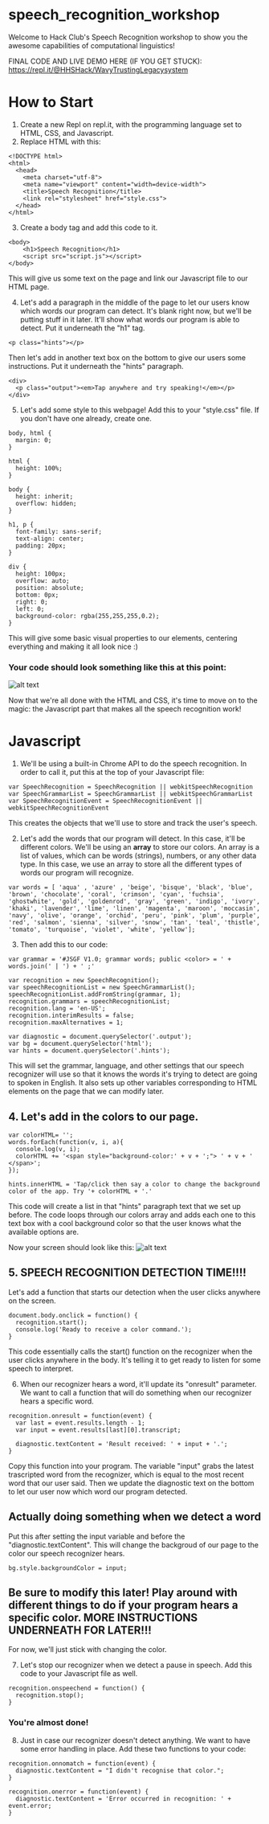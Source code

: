 # speech_recognition_workshop

Welcome to Hack Club's Speech Recognition workshop to show you the awesome capabilities of computational linguistics!

FINAL CODE AND LIVE DEMO HERE (IF YOU GET STUCK): https://repl.it/@HHSHack/WavyTrustingLegacysystem

# How to Start
1. Create a new Repl on repl.it, with the programming language set to HTML, CSS, and Javascript.
2. Replace HTML with this:
```
<!DOCTYPE html>
<html>
  <head>
    <meta charset="utf-8">
    <meta name="viewport" content="width=device-width">
    <title>Speech Recognition</title>
    <link rel="stylesheet" href="style.css">
  </head>
</html>
```

3. Create a body tag and add this code to it.
```
<body>
    <h1>Speech Recognition</h1>
    <script src="script.js"></script>
</body>
```
This will give us some text on the page and link our Javascript file to our HTML page.



4. Let's add a paragraph in the middle of the page to let our users know which words our program can detect. It's blank right now, but we'll be putting stuff in it later. It'll show what words our program is able to detect. Put it underneath the "h1" tag.

```
<p class="hints"></p>
```

Then let's add in another text box on the bottom to give our users some instructions. Put it underneath the "hints" paragraph.
```
<div>
  <p class="output"><em>Tap anywhere and try speaking!</em></p>
</div>
```

5. Let's add some style to this webpage! Add this to your "style.css" file. If you don't have one already, create one.
```
body, html {
  margin: 0;
}

html {
  height: 100%;
}

body {
  height: inherit;
  overflow: hidden;
}

h1, p {
  font-family: sans-serif;
  text-align: center;
  padding: 20px;
}

div {
  height: 100px;
  overflow: auto;
  position: absolute;
  bottom: 0px;
  right: 0;
  left: 0;
  background-color: rgba(255,255,255,0.2);
}
```

This will give some basic visual properties to our elements, centering everything and making it all look nice :)

### Your code should look something like this at this point:
![alt text](https://github.com/hhshacks/speech_recognition_workshop/blob/master/Screen%20Shot%202018-11-02%20at%201.46.19%20PM.png)

Now that we're all done with the HTML and CSS, it's time to move on to the magic: the Javascript part that makes all the speech recognition work!

# Javascript
1. We'll be using a built-in Chrome API to do the speech recognition. In order to call it, put this at the top of your Javascript file: 
```
var SpeechRecognition = SpeechRecognition || webkitSpeechRecognition
var SpeechGrammarList = SpeechGrammarList || webkitSpeechGrammarList
var SpeechRecognitionEvent = SpeechRecognitionEvent || webkitSpeechRecognitionEvent
```
This creates the objects that we'll use to store and track the user's speech.

2. Let's add the words that our program will detect. In this case, it'll be different colors. We'll be using an <strong>array</strong> to store our colors. An array is a list of values, which can be words (strings), numbers, or any other data type. In this case, we use an array to store all the different types of words our program will recognize.

```
var words = [ 'aqua' , 'azure' , 'beige', 'bisque', 'black', 'blue', 'brown', 'chocolate', 'coral', 'crimson', 'cyan', 'fuchsia', 'ghostwhite', 'gold', 'goldenrod', 'gray', 'green', 'indigo', 'ivory', 'khaki', 'lavender', 'lime', 'linen', 'magenta', 'maroon', 'moccasin', 'navy', 'olive', 'orange', 'orchid', 'peru', 'pink', 'plum', 'purple', 'red', 'salmon', 'sienna', 'silver', 'snow', 'tan', 'teal', 'thistle', 'tomato', 'turquoise', 'violet', 'white', 'yellow'];
```

3. Then add this to our code: 
```
var grammar = '#JSGF V1.0; grammar words; public <color> = ' + words.join(' | ') + ' ;'

var recognition = new SpeechRecognition();
var speechRecognitionList = new SpeechGrammarList();
speechRecognitionList.addFromString(grammar, 1);
recognition.grammars = speechRecognitionList;
recognition.lang = 'en-US';
recognition.interimResults = false;
recognition.maxAlternatives = 1;

var diagnostic = document.querySelector('.output');
var bg = document.querySelector('html');
var hints = document.querySelector('.hints');
```
This will set the grammar, language, and other settings that our speech recognizer will use so that it knows the words it's trying to detect are going to spoken in English. It also sets up other variables corresponding to HTML elements on the page that we can modify later.

## 4. Let's add in the colors to our page.
```
var colorHTML= '';
words.forEach(function(v, i, a){
  console.log(v, i);
  colorHTML += '<span style="background-color:' + v + ';"> ' + v + ' </span>';
});

hints.innerHTML = 'Tap/click then say a color to change the background color of the app. Try '+ colorHTML + '.'
```
This code will create a list in that "hints" paragraph text that we set up before. The code loops through our colors array and adds each one to this text box with a cool background color so that the user knows what the available options are.

Now your screen should look like this:
![alt text](https://github.com/hhshacks/speech_recognition_workshop/blob/master/Screen%20Shot%202018-11-02%20at%202.06.35%20PM.png)

## 5. SPEECH RECOGNITION DETECTION TIME!!!!
Let's add a function that starts our detection when the user clicks anywhere on the screen.
```
document.body.onclick = function() {
  recognition.start();
  console.log('Ready to receive a color command.');
}
```
This code essentially calls the start() function on the recognizer when the user clicks anywhere in the body. It's telling it to get ready to listen for some speech to interpret.

6. When our recognizer hears a word, it'll update its "onresult" parameter. We want to call a function that will do something when our recognizer hears a specific word.

```
recognition.onresult = function(event) {
  var last = event.results.length - 1;
  var input = event.results[last][0].transcript;

  diagnostic.textContent = 'Result received: ' + input + '.';
}
```

Copy this function into your program. The variable "input" grabs the latest trascripted word from the recognizer, which is equal to the most recent word that our user said. Then we update the diagnostic text on the bottom to let our user now which word our program detected.

## Actually doing something when we detect a word
Put this after setting the input variable and before the "diagnostic.textContent". This will change the backgroud of our page to the color our speech recognizer hears. 
```
bg.style.backgroundColor = input;
```

## Be sure to modify this later! Play around with different things to do if your program hears a specific color. MORE INSTRUCTIONS UNDERNEATH FOR LATER!!!
For now, we'll just stick with changing the color.

7. Let's stop our recognizer when we detect a pause in speech. Add this code to your Javascript file as well.
```
recognition.onspeechend = function() {
  recognition.stop();
}
```
### You're almost done!

8. Just in case our recognizer doesn't detect anything. We want to have some error handling in place. Add these two functions to your code: 

```
recognition.onnomatch = function(event) {
  diagnostic.textContent = "I didn't recognise that color.";
}

recognition.onerror = function(event) {
  diagnostic.textContent = 'Error occurred in recognition: ' + event.error;
}
```
